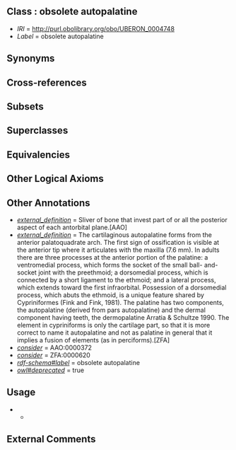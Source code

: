 
## Class : obsolete autopalatine

 * *IRI* = http://purl.obolibrary.org/obo/UBERON_0004748
 * *Label* = obsolete autopalatine

## Synonyms


## Cross-references


## Subsets


## Superclasses


## Equivalencies


## Other Logical Axioms


## Other Annotations

 * *[external_definition](../../UBPROP/01/UBPROP_0000001.md)* = Sliver of bone that invest part of or all the posterior aspect of each antorbital plane.[AAO]
 * *[external_definition](../../UBPROP/01/UBPROP_0000001.md)* = The cartilaginous autopalatine forms from the anterior palatoquadrate arch. The first sign of ossification is visible at the anterior tip where it articulates with the maxilla (7.6 mm). In adults there are three processes at the anterior portion of the palatine: a ventromedial process, which forms the socket of the small ball- and- socket joint with the preethmoid; a dorsomedial process, which is connected by a short ligament to the ethmoid; and a lateral process, which extends toward the first infraorbital. Possession of a dorsomedial process, which abuts the ethmoid, is a unique feature shared by Cypriniformes (Fink and Fink, 1981). The palatine has two components, the autopalatine (derived from pars autopalatine) and the dermal component having teeth, the dermopalatine Arratia & Schultze 1990. The element in cypriniforms is only the cartilage part, so that it is more correct to name it autopalatine and not as palatine in general that it implies a fusion of elements (as in perciforms).[ZFA]
 * *[consider](../../er/oboInOwl#consider.md)* = AAO:0000372
 * *[consider](../../er/oboInOwl#consider.md)* = ZFA:0000620
 * *[rdf-schema#label](../../el/rdf-schema#label.md)* = obsolete autopalatine
 * *[owl#deprecated](../../ed/owl#deprecated.md)* = true

## Usage

 * -

## External Comments

